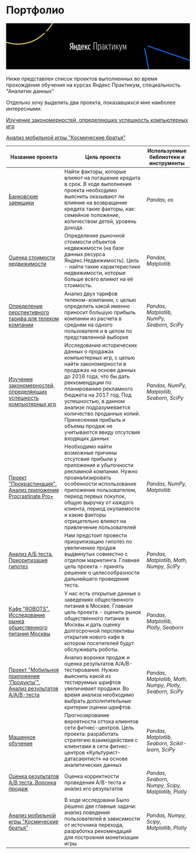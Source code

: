 # Портфолио

[![Яндекс.Практикум](https://github.com/I-Prokofev/Yandex.Practicum_projects/blob/main/Yandex%20Practicum_logo.jpeg)](https://praktikum.yandex.ru/)

Ниже представлен список проектов выполненных во время прохождения обучения на курсах Яндекс Практикум, специальность "Аналитик данных"

Отдельно хочу выделить два проекта, показавшихся мне наиболее интересными:

[Изучение закономерностей, определяющих успешность компьютерных игр](https://github.com/I-Prokofev/Yandex.Practicum_projects/tree/main/Big%20cities%20music)

[Анализ мобильной игры "Космические братья"](https://github.com/I-Prokofev/Yandex.Practicum_projects/tree/main/Big%20cities%20music)


Название проекта |	Цель проекта	| Используемые библиотеки и инструменты
-----------------|------------|------------------------
[Банковские заемщики](https://github.com/aegorovspb/yandex_data_analysis_projects_ru/blob/main/01_bank_borrowers.ipynb) | Найти факторы, которые влияют на погашение кредита в срок. В ходе выполнения проекта необходимо выяснить оказывают ли влияние на возвращение кредита такие факторы, как: семейное положение, количеством детей, уровень дохода. | *Pandas, os*
[Оценка стоимости недвижимости](https://github.com/aegorovspb/yandex_data_analysis_projects_ru/blob/main/02_real_estate_appraisal.ipynb) | Определение рыночной стоимости объектов недвижимости (на базе данных ресурса Яндекс.Недвижимость). Цель - найти такие характеристики недвижимости, которые больше всего влияют на её стоимость. | *Pandas, Matplotlib*
[Определение перспективного тарифа для телеком компании](https://github.com/I-Prokofev/Yandex.Practicum_projects/tree/main/%D0%A1ellular%20operator%20tariffs%20analysis) | Анализ двух тарифов телеком-компании, с целью определить какой именно приносит большую прибыль компании из расчета в среднем на одного пользователя и в целом по представленной выборке | *Pandas, Matplotlib, NumPy, Seaborn, SciPy*
[Изучение закономерностей, определяющих успешность компьютерных игр](https://github.com/I-Prokofev/Yandex.Practicum_projects/tree/main/Game%20sales%20data%20analysis) | Иccледование исторических данных о продажах компьютерных игр, с целью найти закономерности в продажах на основе данных до 2016 года, что бы дать реккомендации по планированию рекламного бюджета на 2017 год. Под успешностью, в данном анализе подразумевается количество проданных копий. Принесенная прибыль и объемы продаж не учитываются ввиду отсутсвия входящих данных  | *Pandas, NumPy, Matplotlib, Seaborn, SciPy*
[Проект "Прокрастинация". Анализ приложения Procrastinate Pro+](https://github.com/I-Prokofev/Yandex.Practicum_projects/tree/main/Mobile%20app%20loss%20analysis) | Необходимо найти возможные причины отсутсвия прибыли у приложения и убыточности рекламной компании. Нужно проанализировать особенности использование приложения пользователем, период первых покупок, общую выручку от каждого клиента, период окупаемости и какие факторы отрицательно влияют на привлечение пользователей | *Pandas, NumPy, Matplotlib*
[Анализ А/Б теста. Приоритизация гипотез](https://github.com/I-Prokofev/Yandex.Practicum_projects/tree/main/Online%20store%20revenue%20increase) | Нам предстоит провести приоритизацию гипотез по увеличению продаж выдвинутых совместно с отделом маркетинга. Главная цель проекта - принять решение о целесообразности дальнейшего проведения теста. | *Pandas, Matplotlib, Math, Numpy, SciPy*
[Кафе "ROBOTS". Исследование рынка общественного питания Москвы](https://github.com/I-Prokofev/Yandex.Practicum_projects/tree/main/Moscow%20catering%20market%20research) | У нас есть открытые данные о заведениях общественного питания в Москве. Главная цель проекта - оценить рынок общественного питания в Москвы и дать оценку долгосрочной перспективы открытия нового кафе в котором посетителей будут обслуживать роботы. | *Pandas, Matplotlib, Plotly, Seaborn*
[Проект "Мобильное приложение 'Продукты'". Анализ результатов A/A/B-теста](https://github.com/I-Prokofev/Yandex.Practicum_projects/tree/main/Mobile%20app%20users%20behavior%20analysis) | Анализ воронки продаж и оценка результатов A/A/B-тестирования. Нужно выяснить какой из тестируемых шрифтов увеличивает продажи. Во время анализа необходимо выбрать дополнтительные критерии оценки шрифтов.  | *Pandas, Matplotlib, Math, Numpy, Plotly, Seaborn, SciPy*
[Машинное обучение](https://github.com/I-Prokofev/Yandex.Practicum_projects/tree/main/Customer%20outflow%20probability%20prediction) |Прогнозирование вероятности оттока клиентов сети фитнес-центров. Цель проекта: разработать стратегию взаимодействия с клиентами в сети фитнес-центров «Культурист-датасаентист» на основе аналитических данных | *Pandas, Matplotlib, Seaborn, Scikit-learn, SciPy*
[Оценка результатов А/В теста. Воронка продаж ](https://github.com/I-Prokofev/Yandex.Practicum_projects/tree/main/A_B-test_result_analysis) | Оценка корректности проведения A/B-теста и анализ его результатов | *Pandas, Seaborn, Numpy, Scipy, Matplotlib, Plotly*
[Анализ мобильной игры "Космические братья" ](https://github.com/I-Prokofev/Yandex.Practicum_projects/tree/main/A_B-test_result_analysis) |  В ходе исследовани Было решено две главные задачи: анализ поведения пользователей в зависимости от источника перехода, разработка рекомендаций для построения монетизации игры | *Pandas, Numpy, Scipy, Matplotlib, Plotly*
